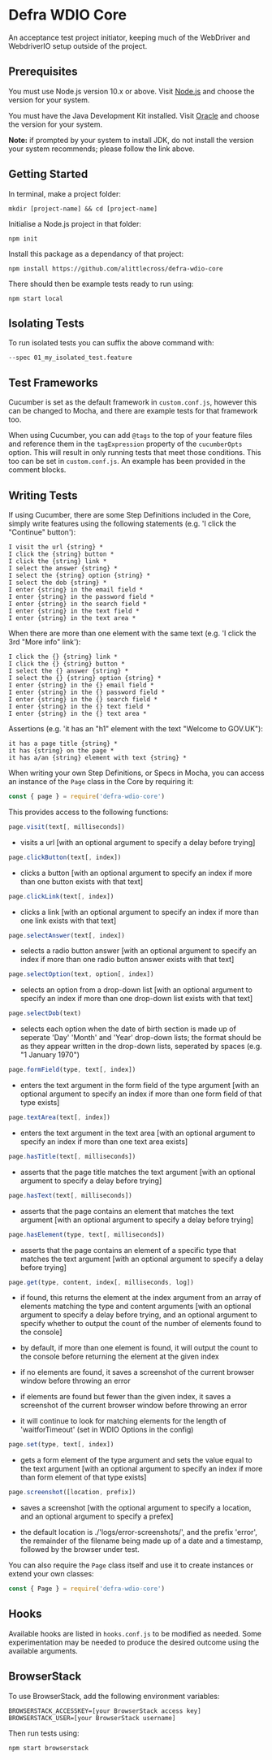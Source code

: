 # Defra WDIO Core

An acceptance test project initiator, keeping much of the WebDriver and WebdriverIO setup outside of the project.

## Prerequisites

You must use Node.js version 10.x or above. Visit [Node.js](https://nodejs.org/en/) and choose the version for your system.

You must have the Java Development Kit installed. Visit [Oracle](https://www.oracle.com/technetwork/java/javase/downloads/jdk12-downloads-5295953.html) and choose the version for your system.

**Note:** if prompted by your system to install JDK, do not install the version your system recommends; please follow the link above. 

## Getting Started

In terminal, make a project folder:

`mkdir [project-name] && cd [project-name]`

Initialise a Node.js project in that folder:

`npm init`

Install this package as a dependancy of that project:

`npm install https://github.com/alittlecross/defra-wdio-core`

There should then be example tests ready to run using:

`npm start local`

## Isolating Tests

To run isolated tests you can suffix the above command with:

`--spec 01_my_isolated_test.feature`

## Test Frameworks

Cucumber is set as the default framework in `custom.conf.js`, however this can be changed to Mocha, and there are example tests for that framework too.

When using Cucumber, you can add `@tags` to the top of your feature files and reference them in the `tagExpression` property of the `cucumberOpts` option. This will result in only running tests that meet those conditions. This too can be set in `custom.conf.js`. An example has been provided in the comment blocks.

## Writing Tests

If using Cucumber, there are some Step Definitions included in the Core, simply write features using the following statements (e.g. 'I click the "Continue" button'):

```
I visit the url {string} *
I click the {string} button *
I click the {string} link *
I select the answer {string} *
I select the {string} option {string} *
I select the dob {string} *
I enter {string} in the email field *
I enter {string} in the password field *
I enter {string} in the search field *
I enter {string} in the text field *
I enter {string} in the text area *
```

When there are more than one element with the same text (e.g. 'I click the 3rd "More info" link'):

```
I click the {} {string} link *
I click the {} {string} button *
I select the {} answer {string} *
I select the {} {string} option {string} *
I enter {string} in the {} email field *
I enter {string} in the {} password field *
I enter {string} in the {} search field *
I enter {string} in the {} text field *
I enter {string} in the {} text area *
```

Assertions (e.g. 'it has an "h1" element with the text "Welcome to GOV.UK"):

```
it has a page title {string} *
it has {string} on the page *
it has a/an {string} element with text {string} *
```

When writing your own Step Definitions, or Specs in Mocha, you can access an instance of the `Page` class in the Core by requiring it:

```js
const { page } = require('defra-wdio-core')
```

This provides access to the following functions:

```js
page.visit(text[, milliseconds])
```
 - visits a url [with an optional argument to specify a delay before trying]

```js
page.clickButton(text[, index])
```
  - clicks a button [with an optional argument to specify an index if more than one button exists with that text]

```js
page.clickLink(text[, index])
```
  - clicks a link [with an optional argument to specify an index if more than one link exists with that text]

```js
page.selectAnswer(text[, index])
```
  - selects a radio button answer [with an optional argument to specify an index if more than one radio button answer exists with that text]

```js
page.selectOption(text, option[, index])
```
  - selects an option from a drop-down list [with an optional argument to specify an index if more than one drop-down list exists with that text]

```js
page.selectDob(text)
```
  - selects each option when the date of birth section is made up of seperate 'Day' 'Month' and 'Year' drop-down lists; the format should be as they appear written in the drop-down lists, seperated by spaces (e.g. "1 January 1970")

```js
page.formField(type, text[, index])
```
  - enters the text argument in the form field of the type argument [with an optional argument to specify an index if more than one form field of that type exists]

```js
page.textArea(text[, index])
```
  - enters the text argument in the text area [with an optional argument to specify an index if more than one text area exists]

```js
page.hasTitle(text[, milliseconds])
```
  - asserts that the page title matches the text argument [with an optional argument to specify a delay before trying]

```js
page.hasText(text[, milliseconds])
```
  - asserts that the page contains an element that matches the text argument [with an optional argument to specify a delay before trying]

```js
page.hasElement(type, text[, milliseconds])
```
  - asserts that the page contains an element of a specific type that matches the text argument [with an optional argument to specify a delay before trying]

```js
page.get(type, content, index[, milliseconds, log])
```
  - if found, this returns the element at the index argument from an array of elements matching the type and content arguments [with an optional argument to specify a delay before trying, and an optional argument to specify whether to output the count of the number of elements found to the console]
  
  - by default, if more than one element is found, it will output the count to the console before returning the element at the given index

  - if no elements are found, it saves a screenshot of the current browser window before throwing an error
  
  - if elements are found but fewer than the given index, it saves a screenshot of the current browser window before throwing an error
  
  - it will continue to look for matching elements for the length of 'waitforTimeout' (set in WDIO Options in the config)

```js
page.set(type, text[, index])
```
  - gets a form element of the type argument and sets the value equal to the text argument [with an optional argument to specify an index if more than form element of that type exists]

```js
page.screenshot([location, prefix])
```
  - saves a screenshot [with the optional argument to specify a location, and an optional argument to specify a prefex]
  
  - the default location is ./'logs/error-screenshots/', and the prefix 'error', the remainder of the filename being made up of a date and a timestamp, followed by the browser under test.

You can also require the `Page` class itself and use it to create instances or extend your own classes:

```js
const { Page } = require('defra-wdio-core')
```

## Hooks

Available hooks are listed in `hooks.conf.js` to be modified as needed. Some experimentation may be needed to produce the desired outcome using the available arguments.

## BrowserStack

To use BrowserStack, add the following environment variables:

```
BROWSERSTACK_ACCESSKEY=[your BrowserStack access key]
BROWSERSTACK_USER=[your BrowserStack username]
```

Then run tests using:

`npm start browserstack`

